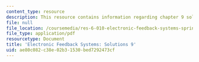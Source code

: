 ```yaml
---
content_type: resource
description: This resource contains information regarding chapter 9 solutions.
file: null
file_location: /coursemedia/res-6-010-electronic-feedback-systems-spring-2013/ae80c082c38e02b31530bed7292473cf_MITRES_6-010S13_sol09.pdf
file_type: application/pdf
resourcetype: Document
title: 'Electronic Feedback Systems: Solutions 9'
uid: ae80c082-c38e-02b3-1530-bed7292473cf
---
```

